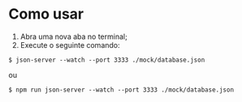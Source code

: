 # Como usar

1. Abra uma nova aba no terminal;
2. Execute o seguinte comando:

```npm
$ json-server --watch --port 3333 ./mock/database.json
```

ou

```npm
$ npm run json-server --watch --port 3333 ./mock/database.json
```
